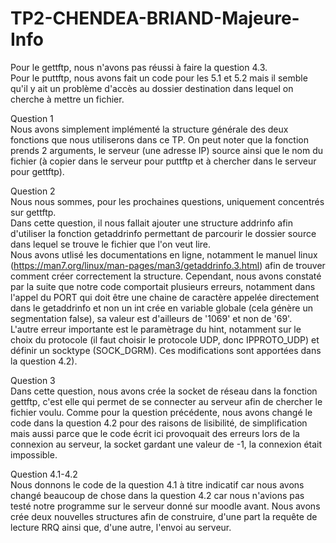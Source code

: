# TP2-CHENDEA-BRIAND-Majeure-Info
Pour le gettftp, nous n'avons pas réussi à faire la question 4.3.  
Pour le puttftp, nous avons fait un code pour les 5.1 et 5.2 mais il semble qu'il y ait un problème d'accès au dossier destination dans lequel on cherche à mettre un fichier.  

Question 1  
Nous avons simplement implémenté la structure générale des deux fonctions que nous utiliserons dans ce TP. 
On peut noter que la fonction prends 2 arguments, le serveur (une adresse IP) source ainsi que le nom du fichier (à copier dans le serveur pour puttftp et à chercher dans le serveur pour gettftp).
  
Question 2  
Nous nous sommes, pour les prochaines questions, uniquement concentrés sur gettftp.  
Dans cette question, il nous fallait ajouter une structure addrinfo afin d'utiliser la fonction getaddrinfo permettant de parcourir le dossier source dans lequel se trouve le fichier que l'on veut lire.  
Nous avons utlisé les documentations en ligne, notamment le manuel linux (https://man7.org/linux/man-pages/man3/getaddrinfo.3.html) afin de trouver comment créer correctement la structure. Cependant, nous avons constaté par la suite que notre code comportait plusieurs erreurs, notamment dans l'appel du PORT qui doit être une chaine de caractère appelée directement dans le getaddrinfo et non un int crée en variable globale (cela génère un segmentation false), sa valeur est d'ailleurs de '1069' et non de '69'.  
L'autre erreur importante est le paramètrage du hint, notamment sur le choix du protocole (il faut choisir le protocole UDP, donc IPPROTO_UDP) et définir un socktype (SOCK_DGRM). Ces modifications sont apportées dans la question 4.2).  
  
Question 3  
Dans cette question, nous avons crée la socket de réseau dans la fonction gettftp, c'est elle qui permet de se connecter au serveur afin de chercher le fichier voulu. Comme pour la question précédente, nous avons changé le code dans la question 4.2 pour des raisons de lisibilité, de simplification mais aussi parce que le code écrit ici provoquait des erreurs lors de la connexion au serveur, la socket gardant une valeur de -1, la connexion était impossible.  
  
Question 4.1-4.2  
Nous donnons le code de la question 4.1 à titre indicatif car nous avons changé beaucoup de chose dans la question 4.2 car nous n'avions pas testé notre programme sur le serveur donné sur moodle avant.
Nous avons crée deux nouvelles structures afin de construire, d'une part la requête de lecture RRQ ainsi que, d'une autre, l'envoi au serveur.
